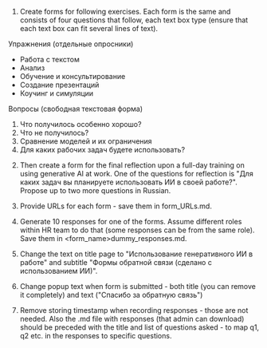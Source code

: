 1. Create forms for following exercises. Each form is the same and consists of four questions that follow, each text box type (ensure that each text box can fit several lines of text).

<Exercises>

Упражнения (отдельные опросники)
- Работа с текстом
- Анализ
- Обучение и консультирование
- Создание презентаций
- Коучинг и симуляции

Вопросы (свободная текстовая форма)
1. Что получилось особенно хорошо?
2. Что не получилось?
3. Сравнение моделей и их ограничения
4. Для каких рабочих задач будете использовать?

</Exercises>


2. Then create a form for the final reflection upon a full-day training on using generative AI at work. One of the questions for reflection is "Для каких задач вы планируете использовать ИИ в своей работе?". Propose up to two more questions in Russian.

3. Provide URLs for each form - save them in form_URLs.md.

4. Generate 10 responses for one of the forms. Assume different roles within HR team to do that (some responses can be from the same role). Save them in <form_name>dummy_responses.md.

5. Change the text on title page to "Использование генеративного ИИ в работе" and subtitle "Формы обратной связи (сделано с использованием ИИ)".

6. Change popup text when form is submitted - both title (you can remove it completely) and text ("Спасибо за обратную связь")

7. Remove storing timestamp when recording responses - those are not needed. Also the .md file with responses (that admin can download) should be preceded with the title and list of questions asked - to map q1, q2 etc. in the responses to specific questions.